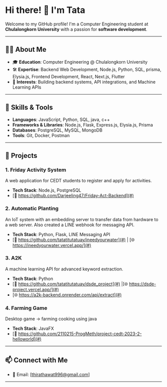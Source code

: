 # Hi there! 👋 I'm Tata

Welcome to my GitHub profile! I'm a Computer Engineering student at **Chulalongkorn University** with a passion for **software development**.

---

## 👨‍💻 About Me

- 🎓 **Education**: Computer Engineering @ Chulalongkorn University
- 🛠️ **Expertise**: Backend Web Development, Node.js, Python, SQL, prisma, Elysia.js, Frontend Development, React, Next.js, Flutter
- 🌟 **Interests**: Building backend systems, API integrations, and Machine Learning APIs

---

## 🚀 Skills & Tools

- **Languages**: JavaScript, Python, SQL, java, c++
- **Frameworks & Libraries**: Node.js, Flask, Express.js, Elysia.js, Prisma
- **Databases**: PostgreSQL, MySQL, MongoDB
- **Tools**: Git, Docker, Postman

---

## 🌟 Projects

### 1. **Friday Activity System**
A web application for CEDT students to register and apply for activities.
- **Tech Stack**: Node.js, PostgreSQL
- [🔗 https://github.com/Darjeeling47/Friday-Act-Backend](#)

### 2. **Automatic Planting**
An IoT system with an embedding server to transfer data from hardware to a web server. Also created a LINE webhook for messaging API.
- **Tech Stack**: Python, Flask, LINE Messaging API
- [🔗 https://github.com/tatatitutatuay/ineedyourwater](#) | [🌐 https://ineedyourwater.vercel.app/](#)

### 3. **A2K**
A machine learning API for advanced keyword extraction.
- **Tech Stack**: Python
- [🔗 https://github.com/tatatitutatuay/dsde_project](#) |[🌐 https://dsde-project.vercel.app/](#)
- [🌐 https://a2k-backend.onrender.com/api/extract](#)


### 4. **Farming Game**
Desktop game -> farming cooking using java
- **Tech Stack**: JavaFX
- [🔗 https://github.com/2110215-ProgMeth/project-cedt-2023-2-helloworld](#)

---

## 📫 Connect with Me

- 📧 Email: [thirathawat996@gmail.com]

---
